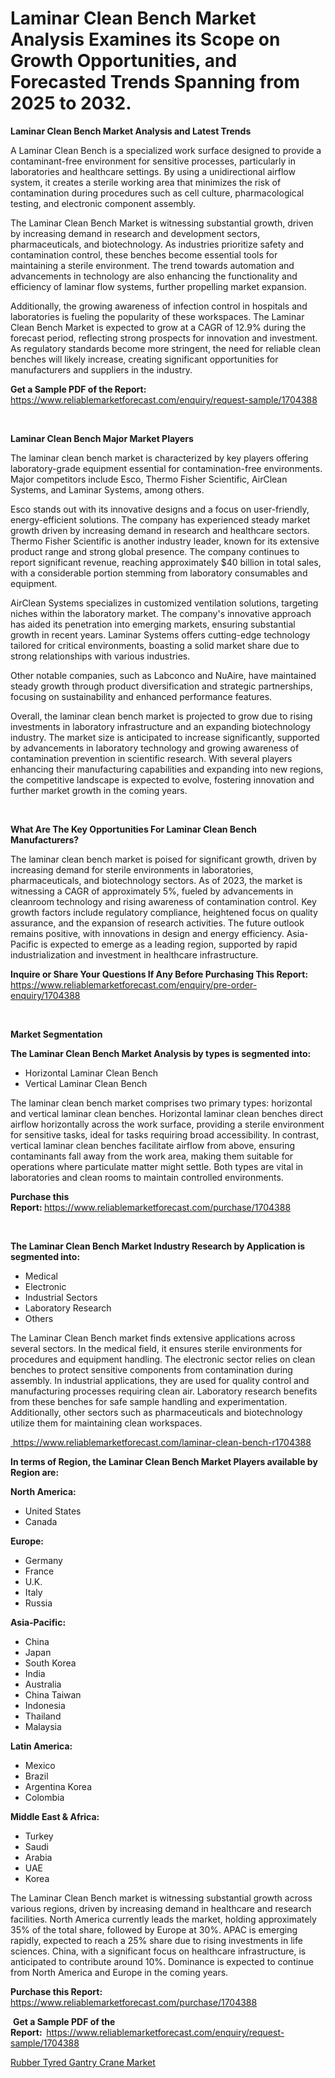 <p><h1>Laminar Clean Bench Market Analysis Examines its Scope on Growth Opportunities, and Forecasted Trends Spanning from 2025 to 2032.</h1></p><p><strong>Laminar Clean Bench Market Analysis and Latest Trends</strong></p>
<p><p>A Laminar Clean Bench is a specialized work surface designed to provide a contaminant-free environment for sensitive processes, particularly in laboratories and healthcare settings. By using a unidirectional airflow system, it creates a sterile working area that minimizes the risk of contamination during procedures such as cell culture, pharmacological testing, and electronic component assembly. </p><p>The Laminar Clean Bench Market is witnessing substantial growth, driven by increasing demand in research and development sectors, pharmaceuticals, and biotechnology. As industries prioritize safety and contamination control, these benches become essential tools for maintaining a sterile environment. The trend towards automation and advancements in technology are also enhancing the functionality and efficiency of laminar flow systems, further propelling market expansion.</p><p>Additionally, the growing awareness of infection control in hospitals and laboratories is fueling the popularity of these workspaces. The Laminar Clean Bench Market is expected to grow at a CAGR of 12.9% during the forecast period, reflecting strong prospects for innovation and investment. As regulatory standards become more stringent, the need for reliable clean benches will likely increase, creating significant opportunities for manufacturers and suppliers in the industry.</p></p>
<p><strong>Get a Sample PDF of the Report:&nbsp;</strong> <a href="https://www.reliablemarketforecast.com/enquiry/request-sample/1704388?utm_campaign=2274&utm_medium=2&utm_source=Github&utm_content=ia&utm_term=17022025&utm_id=laminar-clean-bench">https://www.reliablemarketforecast.com/enquiry/request-sample/1704388</a></p>
<p>&nbsp;</p>
<p><strong>Laminar Clean Bench Major Market Players</strong></p>
<p><p>The laminar clean bench market is characterized by key players offering laboratory-grade equipment essential for contamination-free environments. Major competitors include Esco, Thermo Fisher Scientific, AirClean Systems, and Laminar Systems, among others. </p><p>Esco stands out with its innovative designs and a focus on user-friendly, energy-efficient solutions. The company has experienced steady market growth driven by increasing demand in research and healthcare sectors. Thermo Fisher Scientific is another industry leader, known for its extensive product range and strong global presence. The company continues to report significant revenue, reaching approximately $40 billion in total sales, with a considerable portion stemming from laboratory consumables and equipment.</p><p>AirClean Systems specializes in customized ventilation solutions, targeting niches within the laboratory market. The company's innovative approach has aided its penetration into emerging markets, ensuring substantial growth in recent years. Laminar Systems offers cutting-edge technology tailored for critical environments, boasting a solid market share due to strong relationships with various industries.</p><p>Other notable companies, such as Labconco and NuAire, have maintained steady growth through product diversification and strategic partnerships, focusing on sustainability and enhanced performance features. </p><p>Overall, the laminar clean bench market is projected to grow due to rising investments in laboratory infrastructure and an expanding biotechnology industry. The market size is anticipated to increase significantly, supported by advancements in laboratory technology and growing awareness of contamination prevention in scientific research. With several players enhancing their manufacturing capabilities and expanding into new regions, the competitive landscape is expected to evolve, fostering innovation and further market growth in the coming years.</p></p>
<p>&nbsp;</p>
<p><strong>What Are The Key Opportunities For Laminar Clean Bench Manufacturers?</strong></p>
<p><p>The laminar clean bench market is poised for significant growth, driven by increasing demand for sterile environments in laboratories, pharmaceuticals, and biotechnology sectors. As of 2023, the market is witnessing a CAGR of approximately 5%, fueled by advancements in cleanroom technology and rising awareness of contamination control. Key growth factors include regulatory compliance, heightened focus on quality assurance, and the expansion of research activities. The future outlook remains positive, with innovations in design and energy efficiency. Asia-Pacific is expected to emerge as a leading region, supported by rapid industrialization and investment in healthcare infrastructure.</p></p>
<p><strong>Inquire or Share Your Questions If Any Before Purchasing This Report:</strong> <a href="https://www.reliablemarketforecast.com/enquiry/pre-order-enquiry/1704388?utm_campaign=2274&utm_medium=2&utm_source=Github&utm_content=ia&utm_term=17022025&utm_id=laminar-clean-bench">https://www.reliablemarketforecast.com/enquiry/pre-order-enquiry/1704388</a></p>
<p>&nbsp;</p>
<p><strong>Market Segmentation</strong></p>
<p><strong>The Laminar Clean Bench Market Analysis by types is segmented into:</strong></p>
<p><ul><li>Horizontal Laminar Clean Bench</li><li>Vertical Laminar Clean Bench</li></ul></p>
<p><p>The laminar clean bench market comprises two primary types: horizontal and vertical laminar clean benches. Horizontal laminar clean benches direct airflow horizontally across the work surface, providing a sterile environment for sensitive tasks, ideal for tasks requiring broad accessibility. In contrast, vertical laminar clean benches facilitate airflow from above, ensuring contaminants fall away from the work area, making them suitable for operations where particulate matter might settle. Both types are vital in laboratories and clean rooms to maintain controlled environments.</p></p>
<p><strong>Purchase this Report:&nbsp;</strong><a href="https://www.reliablemarketforecast.com/purchase/1704388?utm_campaign=2274&utm_medium=2&utm_source=Github&utm_content=ia&utm_term=17022025&utm_id=laminar-clean-bench">https://www.reliablemarketforecast.com/purchase/1704388</a></p>
<p>&nbsp;</p>
<p><strong>The Laminar Clean Bench Market Industry Research by Application is segmented into:</strong></p>
<p><ul><li>Medical</li><li>Electronic</li><li>Industrial Sectors</li><li>Laboratory Research</li><li>Others</li></ul></p>
<p><p>The Laminar Clean Bench market finds extensive applications across several sectors. In the medical field, it ensures sterile environments for procedures and equipment handling. The electronic sector relies on clean benches to protect sensitive components from contamination during assembly. In industrial applications, they are used for quality control and manufacturing processes requiring clean air. Laboratory research benefits from these benches for safe sample handling and experimentation. Additionally, other sectors such as pharmaceuticals and biotechnology utilize them for maintaining clean workspaces.</p></p>
<p><a href="https://www.reliablemarketforecast.com/laminar-clean-bench-r1704388?utm_campaign=2274&utm_medium=2&utm_source=Github&utm_content=ia&utm_term=17022025&utm_id=laminar-clean-bench">&nbsp;https://www.reliablemarketforecast.com/laminar-clean-bench-r1704388</a></p>
<p><strong>In terms of Region, the Laminar Clean Bench Market Players available by Region are:</strong></p>
<p>
    <p> <strong> North America: </strong>
        <ul>
            <li>United States</li>
            <li>Canada</li>
        </ul>
        </p> 
    <p> <strong> Europe: </strong>
        <ul>
            <li>Germany</li>
            <li>France</li>
            <li>U.K.</li>
            <li>Italy</li>
            <li>Russia</li>
        </ul>
        </p> 
    <p> <strong> Asia-Pacific: </strong>
        <ul>
            <li>China</li>
            <li>Japan</li>
            <li>South Korea</li>
            <li>India</li>
            <li>Australia</li>
            <li>China Taiwan</li>
            <li>Indonesia</li>
            <li>Thailand</li>
            <li>Malaysia</li>
        </ul>
        </p> 
    <p> <strong> Latin America: </strong>
        <ul>
            <li>Mexico</li>
            <li>Brazil</li>
            <li>Argentina Korea</li>
            <li>Colombia</li>
        </ul>
        </p> 
    <p> <strong> Middle East & Africa: </strong>
        <ul>
            <li>Turkey</li>
            <li>Saudi</li>
            <li>Arabia</li>
            <li>UAE</li>
            <li>Korea</li>
        </ul>
    </p>
    </p>
<p><p>The Laminar Clean Bench market is witnessing substantial growth across various regions, driven by increasing demand in healthcare and research facilities. North America currently leads the market, holding approximately 35% of the total share, followed by Europe at 30%. APAC is emerging rapidly, expected to reach a 25% share due to rising investments in life sciences. China, with a significant focus on healthcare infrastructure, is anticipated to contribute around 10%. Dominance is expected to continue from North America and Europe in the coming years.</p></p>
<p><strong>Purchase this Report: </strong><a href="https://www.reliablemarketforecast.com/purchase/1704388?utm_campaign=2274&utm_medium=2&utm_source=Github&utm_content=ia&utm_term=17022025&utm_id=laminar-clean-bench">https://www.reliablemarketforecast.com/purchase/1704388</a></p>
<p>&nbsp;<strong>Get a Sample PDF of the Report:&nbsp;&nbsp;</strong><a href="https://www.reliablemarketforecast.com/enquiry/request-sample/1704388?utm_campaign=2274&utm_medium=2&utm_source=Github&utm_content=ia&utm_term=17022025&utm_id=laminar-clean-bench">https://www.reliablemarketforecast.com/enquiry/request-sample/1704388</a></p>
<p><strong></strong></p>
<p><p><a href="https://github.com/AngelaWalsh696/Market-Research-Report-List-1/blob/main/rubber-tyred-gantry-crane-market.md?utm_campaign=2274&utm_medium=2&utm_source=Github&utm_content=ia&utm_term=17022025&utm_id=laminar-clean-bench">Rubber Tyred Gantry Crane Market</a></p></p>